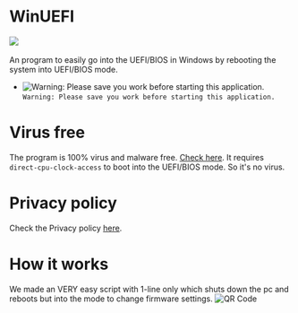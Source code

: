# WinUEFI
[![](https://img.shields.io/github/issues/Minionguyjpro/Easy-UEFI)](https://github.com/Minionguyjpro/Easy-UEFI/issues)
<img title="" alt="" src="https://lh3.googleusercontent.com/fife/AAWUweUUTq8PEEpUErc2yGSsU5ITlUTg6preX9kz92hXuARfg_CZOM1G_PMqczCSoF1-81dO9HOg_WDc9BzMhsBbSutVlPa4CrK6KkcUdNQjqbzKqqozQV48Jr_7Wspsn5ofUudCgvspiOgyDJfs9bxRxVEcEPgVVcjDURBiPtpK0K2Dg3anzqBDsi6ghcmtKpcAojS12gvtUIXIjJ6wf_3thkiTan12fHjXXuTP-srajPIF6EL8_rDMGfKwB9Oqw5zE9z9DgV2WhbtXhfH0PnQOMpoTDRA5YlL7fNtwR_669w83mx2N2ccNpxNPqagKV_ygw_HXUm--JWH32ISUw-1yL0THzGd923_HjdH-b66dZw_tVHJQccrQWubaIKIRoPanRXhe9t40FahAsVUjPdUBPb4OkIuL65ZdT8DlggFjUQ87uIkq847JvGJNf3Dg6ewRQOPfqzqQbEAkjLdZkS2XQbniIqchMwSkV5eBmEjBWkFnC0DkEAXgmW4kU04OtrzfApNBWeMiZE1JGxhYBeLKhV2ndkBUrvenwarOo6VltYY9dpZcthHdyKfBXCH8cw6RlRb3mvBZFodU-YPjRjwtpQCKT_FRnfY9lR1Rz0p2nFTf32v3K_logHe7yT1Nl9ZJXEFchqjC0qX4vKibYVEC2MSxqiC7o1aRfCZubVh_Erze8HO-tcMu15osILRMnJIwM0sYf5biDNlcVdauaF_NMmwDI_8BjdZ0nXsGOA">


An program to easily go into the UEFI/BIOS in Windows by rebooting the system into UEFI/BIOS mode.

- ![Warning: Please save you work before starting this application.](https://via.placeholder.com/15/f03c15/000000?text=+) `Warning: Please save you work before starting this application.`
# Virus free
The program is 100% virus and malware free. [Check here](https://www.virustotal.com/gui/file/4bea3e2d445c06e996f73801097318cbe6c26edb0887c64e9d27902fc2132eef/detection).
It requires ```direct-cpu-clock-access``` to boot into the UEFI/BIOS mode. So it's no virus.
# Privacy policy
Check the Privacy policy [here](https://github.com/Minionguyjpro/Easy-UEFI/wiki/Privacy-policy).
# How it works
We made an VERY easy script with 1-line only which shuts down the pc and reboots but into the mode to change firmware settings.
![QR Code](https://user-images.githubusercontent.com/66115754/159110544-ff708ef0-f34a-4c58-a80e-84e92e027860.png)
